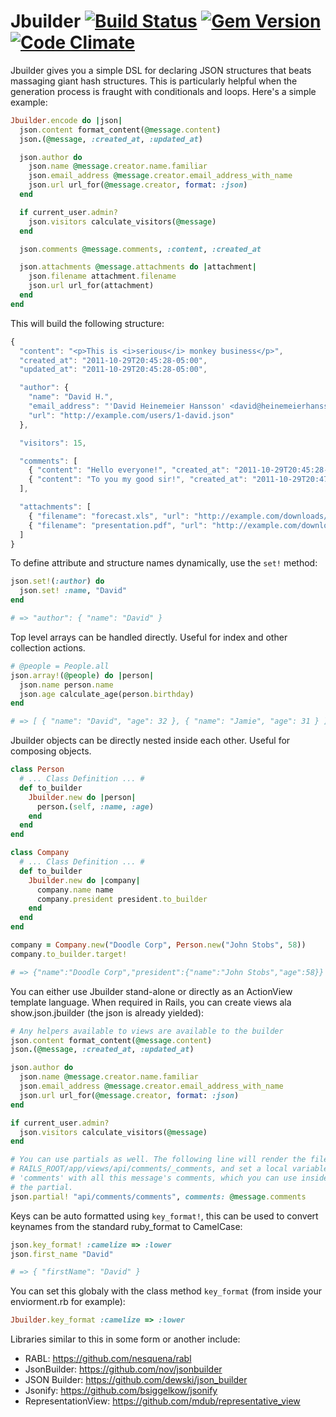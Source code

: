 Jbuilder [![Build Status](https://travis-ci.org/rails/jbuilder.png)](https://travis-ci.org/rails/jbuilder) [![Gem Version](https://badge.fury.io/rb/jbuilder.png)](https://rubygems.org/gems/jbuilder) [![Code Climate](https://codeclimate.com/github/rails/jbuilder.png)](https://codeclimate.com/github/rails/jbuilder)
========

Jbuilder gives you a simple DSL for declaring JSON structures that beats massaging giant hash structures. This is particularly helpful when the generation process is fraught with conditionals and loops. Here's a simple example:

``` ruby
Jbuilder.encode do |json|
  json.content format_content(@message.content)
  json.(@message, :created_at, :updated_at)

  json.author do
    json.name @message.creator.name.familiar
    json.email_address @message.creator.email_address_with_name
    json.url url_for(@message.creator, format: :json)
  end

  if current_user.admin?
    json.visitors calculate_visitors(@message)
  end

  json.comments @message.comments, :content, :created_at

  json.attachments @message.attachments do |attachment|
    json.filename attachment.filename
    json.url url_for(attachment)
  end
end
```

This will build the following structure:

``` javascript
{
  "content": "<p>This is <i>serious</i> monkey business</p>",
  "created_at": "2011-10-29T20:45:28-05:00",
  "updated_at": "2011-10-29T20:45:28-05:00",

  "author": {
    "name": "David H.",
    "email_address": "'David Heinemeier Hansson' <david@heinemeierhansson.com>",
    "url": "http://example.com/users/1-david.json"
  },

  "visitors": 15,

  "comments": [
    { "content": "Hello everyone!", "created_at": "2011-10-29T20:45:28-05:00" },
    { "content": "To you my good sir!", "created_at": "2011-10-29T20:47:28-05:00" }
  ],

  "attachments": [
    { "filename": "forecast.xls", "url": "http://example.com/downloads/forecast.xls" },
    { "filename": "presentation.pdf", "url": "http://example.com/downloads/presentation.pdf" }
  ]
}
```

To define attribute and structure names dynamically, use the `set!` method:

``` ruby
json.set!(:author) do
  json.set! :name, "David"
end

# => "author": { "name": "David" }
```

Top level arrays can be handled directly.  Useful for index and other collection actions.

``` ruby
# @people = People.all
json.array!(@people) do |person|
  json.name person.name
  json.age calculate_age(person.birthday)
end

# => [ { "name": "David", "age": 32 }, { "name": "Jamie", "age": 31 } ]
```

Jbuilder objects can be directly nested inside each other.  Useful for composing objects.

``` ruby
class Person
  # ... Class Definition ... #
  def to_builder
    Jbuilder.new do |person|
      person.(self, :name, :age)
    end
  end
end

class Company
  # ... Class Definition ... #
  def to_builder
    Jbuilder.new do |company|
      company.name name
      company.president president.to_builder
    end
  end
end

company = Company.new("Doodle Corp", Person.new("John Stobs", 58))
company.to_builder.target!

# => {"name":"Doodle Corp","president":{"name":"John Stobs","age":58}}
```

You can either use Jbuilder stand-alone or directly as an ActionView template language. When required in Rails, you can create views ala show.json.jbuilder (the json is already yielded):

``` ruby
# Any helpers available to views are available to the builder
json.content format_content(@message.content)
json.(@message, :created_at, :updated_at)

json.author do
  json.name @message.creator.name.familiar
  json.email_address @message.creator.email_address_with_name
  json.url url_for(@message.creator, format: :json)
end

if current_user.admin?
  json.visitors calculate_visitors(@message)
end

# You can use partials as well. The following line will render the file
# RAILS_ROOT/app/views/api/comments/_comments, and set a local variable
# 'comments' with all this message's comments, which you can use inside
# the partial.
json.partial! "api/comments/comments", comments: @message.comments
```

Keys can be auto formatted using `key_format!`, this can be used to convert keynames from the standard ruby_format to CamelCase:

``` ruby
json.key_format! :camelize => :lower
json.first_name "David"

# => { "firstName": "David" }
```

You can set this globaly with the class method `key_format` (from inside your enviorment.rb for example):

``` ruby
Jbuilder.key_format :camelize => :lower
```

Libraries similar to this in some form or another include:

* RABL: https://github.com/nesquena/rabl
* JsonBuilder: https://github.com/nov/jsonbuilder
* JSON Builder: https://github.com/dewski/json_builder
* Jsonify: https://github.com/bsiggelkow/jsonify
* RepresentationView: https://github.com/mdub/representative_view
